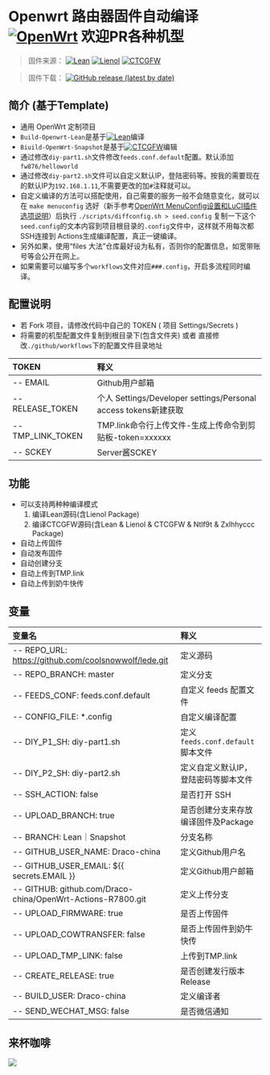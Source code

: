# Openwrt 路由器固件自动编译 [![OpenWrt](https://img.shields.io/badge/From-OpenWrt-blue.svg?style=for-the-badge&logo=appveyor)](https://github.com/openwrt/openwrt) 欢迎PR各种机型

>固件来源：
[![Lean](https://img.shields.io/badge/Lede-Lean-red.svg?style=flat&logo=appveyor)](https://github.com/coolsnowwolf/lede)
[![Lienol](https://img.shields.io/badge/Package-Lienol-blueviolet.svg?style=flat&logo=appveyor)](https://github.com/Lienol/openwrt-package)
[![CTCGFW](https://img.shields.io/badge/OpenWrt-CTCGFW-orange.svg?style=flat&logo=appveyor)](https://github.com/project-openwrt/openwrt)

>固件下载：
[![GitHub release (latest by date)](https://img.shields.io/github/v/release/Draco-china/OpenWrt-Actions-LeanAndSnapshot?style=for-the-badge&label=Download)](https://github.com/Draco-china/OpenWrt-Actions-LeanAndSnapshot/releases/latest)


## 简介 (基于Template)

- 通用 OpenWrt 定制项目
- `Build-Openwrt-Lean`是基于[![Lean](https://img.shields.io/badge/Lede-Lean-red.svg?style=flat&logo=appveyor)](https://github.com/coolsnowwolf/lede)编译
- `Biuild-OpenWrt-Snapshot`是基于[![CTCGFW](https://img.shields.io/badge/OpenWrt-CTCGFW-orange.svg?style=flat&logo=appveyor)](https://github.com/project-openwrt/openwrt)编辑
- 通过修改`diy-part1.sh`文件修改`feeds.conf.default`配置。默认添加`fw876/helloworld`
- 通过修改`diy-part2.sh`文件可以自定义默认IP，登陆密码等。按我的需要现在的默认IP为`192.168.1.11`,不需要更改的加`#`注释就可以。
- 自定义编译的方法可以搭配使用，自己需要的服务一般不会随意变化，就可以在 `make menuconfig` 选好（新手参考[OpenWrt MenuConfig设置和LuCI插件选项说明](https://mtom.ml/827.html)）后执行 `./scripts/diffconfig.sh > seed.config` 复制一下这个`seed.config`的文本内容到项目根目录的`.config`文件中，这样就不用每次都SSH连接到 Actions生成编译配置，真正一键编译。
- 另外如果，使用“files 大法”仓库最好设为私有，否则你的配置信息，如宽带账号等会公开在网上。
- 如果需要可以编写多个`workflows`文件对应`###.config`，开启多流程同时编译。

## 配置说明

- 若 Fork 项目，请修改代码中自己的 TOKEN ( 项目 Settings/Secrets )
- 将需要的机型配置文件复制到根目录下(包含文件夹) 或者 直接修改`./github/workflows`下的配置文件目录地址

| TOKEN             | 释义                                                            |
| :---------------- | :-------------------------------------------------------------- |
| -- EMAIL          | Github用户邮箱                                                  |
| -- RELEASE_TOKEN  | 个人 Settings/Developer settings/Personal access tokens新建获取 |
| -- TMP_LINK_TOKEN | TMP.link命令行上传文件-生成上传命令到剪贴板-token=xxxxxx        |
| -- SCKEY          | Server酱SCKEY                                                   |

## 功能

- 可以支持两种种编译模式
  1. 编译Lean源码(含Lienol Package)
  2. 编译CTCGFW源码(含Lean & Lienol & CTCGFW & Ntlf9t & Zxlhhyccc Package)
- 自动上传固件
- 自动发布固件
- 自动创建分支
- 自动上传到TMP.link
- 自动上传到奶牛快传

## 变量

| 变量名                                                      | 释义                                 |
| :---------------------------------------------------------- | :----------------------------------- |
| -- REPO_URL: <https://github.com/coolsnowwolf/lede.git>     | 定义源码                             |
| -- REPO_BRANCH: master                                      | 定义分支                             |
| -- FEEDS_CONF: feeds.conf.default                           | 自定义 feeds 配置文件                |
| -- CONFIG_FILE: *.config                                     | 自定义编译配置                       |
| -- DIY_P1_SH: diy-part1.sh                                  | 定义`feeds.conf.default`脚本文件     |
| -- DIY_P2_SH: diy-part2.sh                                  | 定义自定义默认IP，登陆密码等脚本文件 |
| -- SSH_ACTION: false                                        | 是否打开 SSH                         |
| -- UPLOAD_BRANCH: true                                      | 是否创建分支来存放编译固件及Package  |
| -- BRANCH: Lean｜Snapshot                                   | 分支名称                             |
| -- GITHUB_USER_NAME: Draco-china                            | 定义Github用户名                     |
| -- GITHUB_USER_EMAIL: ${{ secrets.EMAIL }}                  | 定义Github用户邮箱                   |
| -- GITHUB: github.com/Draco-china/OpenWrt-Actions-R7800.git | 定义上传分支                         |
| -- UPLOAD_FIRMWARE: true                                    | 是否上传固件                         |
| -- UPLOAD_COWTRANSFER: false                                | 是否上传固件到奶牛快传               |
| -- UPLOAD_TMP_LINK: false                                   | 上传到TMP.link                       |
| -- CREATE_RELEASE: true                                     | 是否创建发行版本 Release             |
| -- BUILD_USER: Draco-china                                  | 定义编译者                           |
| -- SEND_WECHAT_MSG: false                                   | 是否微信通知                         |

## 来杯咖啡

![](https://github.com/Draco-china/OpenWrt-Actions-LeanAndSnapshot/blob/master/.github/Sponsor.png)
